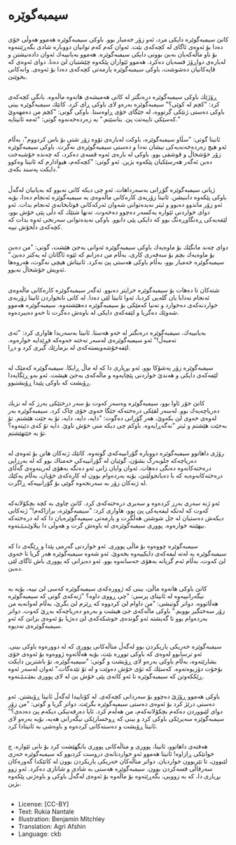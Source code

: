 # سیمبەگوێرە

##
كاتێ سیمبەگوێرە دایكی مرد، ئەو زۆر خەمبار بوو. باوكی سیمبەگوێرە هەموو هەوڵی خۆی دەدا بۆ ئەوەی ئاگای لە كچەكەی بێت. ئەوان كەم كەم توانیان دووبارە شادی بگەڕێننەوە بۆ ناو ماڵەكەیان بەبێ بوونی دایكی سیمبەگوێرە. هەموو بەیانییەك ئەوان دادەنیشتن و لەبارەی دواڕۆژ قسەیان دەكرد. هەموو ئێواران پێكەوە چێشتیان لێ دەنا. دوای ئەوەی كە قاپەكانیان دەشوشت، باوكی سیمبەگوێرە یارمەتی كچەكەی دەدا بۆ ئەوەی. وانەكانی بخوێنێ.

##
ڕۆژێك باوكی سیمبەگوێرە درەنگتر لە كاتی هەمیشەی هاتەوە ماڵەوە. بانگی كچەكەی كرد: "كچم لە كوێی؟" سیمبەگوێرە بەرەو لای باوكی ڕای كرد. كاتێك سیمبەگوێرە بینی باوكی دەستی ژنێكی گرتووە، لە جێگای خۆی ڕاوەستا. باوكی گوتی: "كچم من دەمهەوێ كەسێكی تایبەتت پێ. بناسێنم." بە زەردەخەنەوە گوتی: "ئەمە ئانیتایە."

##
ئانیتا گوتی: "سڵاو سیمبەگوێرە، باوكت لەبارەی تۆوە زۆر شتی بۆ باس كردووم"، بەڵام ئەو هیچ زەردەخەنەیەكی نیشان نەدا و دەستی سیمبەگوێرەی نەگرت. باوكی سیمبەگوێرە زۆر خۆشحاڵ و قوشقی بوو. باوكی لە بارەی ئەوە قسەی دەكرد، كە چەندە خۆشبەخت دەبن ئەگەر هەرسێكیان پێكەوە بژین. ئەو گوتی: "كچەكەم، هیوادارم كە ئانیتا وەكوو دایكت پەسند بكەی."

##
ژیانی سیمبەگوێرە گۆڕانی بەسەرداهات. ئەو چی دیكە كاتی نەبوو كە بەیانیان لەگەڵ باوكی پێكەوە دابنیشن. ئانیتا زۆربەی كارەكانی ماڵەوەی بە سیمبەگوێرە ئەنجام دەدا، بۆیە ئەو زۆر ماندوو دەبوو و ئیتر نەیدەتوانی شەوان ئەركەكانی قوتابخانەی ئەنجام بدات. ئەو دوای خواردنی ئێوارە یەكسەر دەچوو دەخەوت. تەنها شتێك كە دڵی پێی خۆش بوو، لێفەیەکی ڕەنگاوڕەنگ بوو كە دایكی پێی دابوو. باوكی نەیدەتوانی سەرنجی ئەوە بدات كە كچەكەی دڵخۆش نییە.

##
دوای چەند مانگێك بۆ ماوەیەك باوكی سیمبەگوێرە ئەوانی بەجێ هێشت، گوتی: "من دەبێ بۆ ماوەیەك بچم بۆ سەفەری كاری، بەڵام من دەزانم كە ئێوە ئاگاتان لە یەكتر دەبێ." سیمبەگوێرە خەمبار بوو، بەڵام باوكی هەستی پێ نەكرد. ئانیتاش هیچی نەگوت، هەروەها ئەویش خۆشحاڵ نەبوو.

##
شتەكان تا دەهات بۆ سیمبەگوێرە خراپتر دەبوو. ئەگەر سیمبەگوێرە كارەكانی ماڵەوەی ئەنجام نەدابا یان گلەیی كردبا، ئەوا ئانیتا لێی دەدا. لە كاتی نانخواردن ئانیتا زۆربەی خواردنەکەی دەخوارد و تەنیا كەمێكی بۆ سیمبەگوێرە دەهێشتەوە. سیمبەگوێرە هەموو شەوێك دەگریا و لێفەکەی دایكی لە باوەش دەگرت تا خەو دەیبردەوە.

##
بەیانییەك، سیمبەگوێرە درەنگتر لە خەو هەستا. ئانیتا بەسەریدا هاواری كرد: "ئەی تەمبەڵ!" ئەو سیمبەگوێرەی لەسەر تەختە خەوەكە فڕێدایە خوارەوە. لێفەخۆشەویستەکەی لە بزمارێك گیری كرد و دڕا.

##
سیمبەگوێرە زۆر پەشۆكا بوو. ئەو بڕیاری دا كە لە ماڵ ڕابكا. سیمبەگوێرە کەمێک لە لێفەکەی دایكی و هەندێ خواردنی پێچایەوە و ماڵەكەی بەجێ هیشت. ئەو بەو ڕێگایەدا ڕۆیشت كە باوكی پێیدا ڕۆیشتبوو.

##
كاتێ خۆر ئاوا بوو، سیمبەگوێرە وەسەر كەوت بۆ سەر درختێكی بەرز كە لە نزیك دەریاچەیەك بوو. لەسەر لقێكی درەختەكە جێگا خەوی خۆی چاک کرد. سیمبەگوێرە بەر لەوەی خەوی لێ بكەوێ، هەر گۆرانی دەگوت: "دایە، دایە، دایە، تۆ بە جێت هێشتم. تۆ بەجێت هێشتم و ئیتر "نەگەڕایەوە. باوكم چی دیكە منی خۆش ناوێ. دایە تۆ كەی دێیتەوە؟ تۆ بە جێتهێشتم.

##
رۆژی داهاتوو سیمبەگوێرە دووبارە گۆرانییەكەی گوتەوە. كاتێك ژنەكان هاتن بۆ ئەوەی لە دەریاچەكە جلوبەرگ بشۆن، گوێیان لە گۆرانییەكی خەمناك بوو كە لە بەرزایی درەختەكانەوە دەنگی دەهات. ئەوان وایان زانی ئەو دەنگە بەهۆی لەرینەوەی گەڵای درەختەكانەوەیە كە با دەیانجوڵێنێ، بۆیە بەردەوام بوون لە كارەكەی خۆیان، بەڵام یەكێك لە ژنەكان زۆر بە سەرنجەوە گوێی بۆ گۆرانییەكە ڕاگرت.

##
ئەو ژنە سەری بەرز كردەوە و سەیری درەختەكەی كرد. كاتێ چاوی بە كچە بچکۆلانەکە كەوت كە لەتکە لیفەیەکی پێ بوو، هاواری كرد: "سیمبەگوێرە، برازاكەم!" ژنەكانی دیكەش دەستیان لە جل شوشتن هەڵگرت و یارمەتی سیمبەگوێرەیان دا كە لە درەختەكە بیهێننە خوارەوە. پووری سیمبەگوێرەی لە باوەش گرت و هەوڵی دا بیلاوێـنـێـتەوە.

##
سیمبەگوێرە چووەوە بۆ ماڵی پووری. ئەو خواردنی گەرمی پێدا و ڕێگەی دا كە سیمبەگوێرە بە لەتە لیفەکەی دایكییەوە بخەوێ. ئەو شەوە سیمبەگوێرە هەر گریا تا خەوی لێ كەوت، بەڵام ئەم گریانە بەهۆی حەسانەوە بوو. ئەو دەیزانی كە پووری باش ئاگای لێی دەبێ.

##
كاتێ باوكی هاتەوە ماڵێ، بینی كە ژوورەكەی سیمبەگوێرە كەسی لێ نییە، بۆیە بە نیگەرانییەوە لە ئانیتای پرسی: "چی ڕووی داوە؟ "ژنەكەی گوتی كە سیمبەگوێرە هەڵاتووە. دواتر گوتیشی: "من داوام لێ كردووە كە ڕێزم لێ بگرێ، بەڵام لەوانەیە من زۆر سەختگیر بووبم." باوكی ماڵەكەی جێ هیشت و بەرەو دەریاچەكە بەڕێ كەوت. دواتر بەردەوام بوو تا گەیشتە ئەو گوندەی خوشكەكەی لێ دەژیا بۆ ئەوەی بزانێ كە ئەو سیمبەگوێرەی نەدیوە.

##
سیمبەگوێرە خەریكی یاریكردن بوو لەگەڵ مناڵەكانی پووری كە لە دوورەوە باوكی بینی. ئەو ترسابوو لەوەی كە باوكی تووڕە بێت، بۆیە هەڵاتەوە ژووەوە بۆ ئەوەی خۆی بشارێتەوە، بەڵام باوكی بەرەو لای ڕۆیشت و گوتی: "سیمبەگوێرە، تۆ باشترین دایكت بۆخۆت دۆزیوەتەوە. كەسێك كە تۆی خۆش دەوێت و لە تۆ تێدەگات." ئەوان لەسەر ئەوە ڕێكکەوتن كە سیمبەگوێرە تا ئەو كاتەی پێی خۆش بێ لە لای پووری بمێـنـێـتەوە.

##
باوكی هەموو ڕۆژێ دەچوو بۆ سەردانی كچەكەی. لە كۆتاییدا لەگەڵ ئانیتا ڕۆیشتن. ئەو دەستی درێژ كرد بۆ ئەوەی دەستی سیمبەگوێرە بگرێت. دواتر گریا و گوتی: "من زۆر دوای لێبووردن دەكەم بچكۆلانەكەم، من هەڵەم كرد. ئایا دەرفەتیكی دیكەم پێ دەدەی؟" سیمبەگوێرە سەیرێکی باوكی كرد و بینی كە ڕوخسارێكی نیگەرانی هەیە، بۆیە بەرەو لای ئانیتا ڕۆیشت و دەستەكانی كردەوە و باوەشی بە ئانیتادا كرد.

##
هەفتەی داهاتوو، ئانیتا، پووری و مناڵەكانی پووری بانگهێشت كرد بۆ نانی ئێوارە. چ خوانێكی ڕازاوە! ئانیتا هەموو ئەو خواردنانەی دروست كردبوو كە سیمبەگوێرە حەزی لێبوون، تا تێربوون خواردیان. دواتر مناڵەكان خەریكی یاریكردن بوون لە كاتێكدا گەورەكان سەرقاڵی قسەكردن بوون. سیمبەگوێرە هەستی بە شادی و شانازی دەكرد. ئەو زوو بڕیاری دا، كە بە زوویی، بگەڕێتەوە بۆ ماڵەوە بۆ ئەوەی لەگەڵ باوكی و باوەژنی پێكەوە بژین.

##
* License: [CC-BY]
* Text: Rukia Nantale
* Illustration: Benjamin Mitchley
* Translation: Agri Afshin
* Language: ckb
